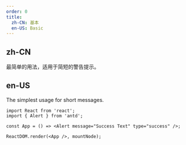 ```yaml
---
order: 0
title:
  zh-CN: 基本
  en-US: Basic
---
```


## zh-CN

最简单的用法，适用于简短的警告提示。

## en-US

The simplest usage for short messages.

```tsx
import React from 'react';
import { Alert } from 'antd';

const App = () => <Alert message="Success Text" type="success" />;

ReactDOM.render(<App />, mountNode);
```

<style>
.code-box-demo .ant-alert {
  margin-bottom: 16px;
}
</style>

